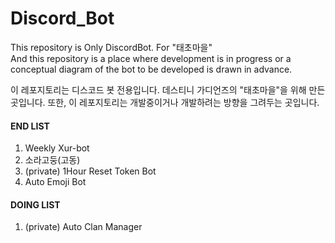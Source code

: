 # Discord_Bot
This repository is Only DiscordBot. For "태초마을"   
And this repository is a place where development is in progress or a conceptual diagram of the bot to be developed is drawn in advance.   

이 레포지토리는 디스코드 봇 전용입니다. 데스티니 가디언즈의 "태초마을"을 위해 만든 곳입니다.
또한, 이 레포지토리는 개발중이거나 개발하려는 방향을 그려두는 곳입니다.   


#### END LIST
1. Weekly Xur-bot
2. 소라고둥(고동)
3. (private) 1Hour Reset Token Bot
4. Auto Emoji Bot

#### DOING LIST
1. (private) Auto Clan Manager
